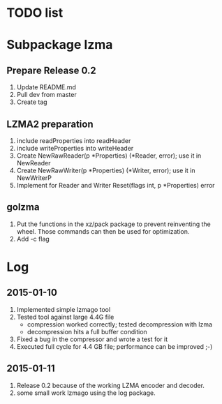 # TODO list

# Subpackage lzma

## Prepare Release 0.2

1. Update README.md
2. Pull dev from master
3. Create tag

## LZMA2 preparation

1. include readProperties into readHeader
2. include writeProperties into writeHeader
3. Create
    NewRawReader(p *Properties) (*Reader, error);
   use it in NewReader
4. Create
    NewRawWriter(p *Properties) (*Writer, error);
   use it in NewWriterP
5. Implement for Reader and Writer
    Reset(flags int, p *Properties) error

## golzma

1. Put the functions in the xz/pack package to prevent reinventing the
   wheel. Those commands can then be used for optimization.
2. Add -c  flag

# Log

## 2015-01-10

1. Implemented simple lzmago tool
2. Tested tool against large 4.4G file
    - compression worked correctly; tested decompression with lzma
    - decompression hits a full buffer condition
3. Fixed a bug in the compressor and wrote a test for it
4. Executed full cycle for 4.4 GB file; performance can be improved ;-)

## 2015-01-11

1. Release 0.2 because of the working LZMA encoder and decoder.
2. some small work lzmago using the log package.
